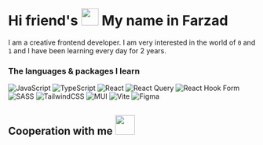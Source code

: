 <h1>
 Hi friend's <img height="35px" src="https://user-images.githubusercontent.com/74038190/214644152-52f47eb3-5e31-4f47-8758-05c9468d5596.gif" /> My name in Farzad
</h1>

I am a creative frontend developer. I am very interested in the world of `0` and `1` and I have been learning every day for 2 years.

### The languages & packages I learn

![JavaScript](https://img.shields.io/badge/javascript-%23323330.svg?style=for-the-badge&logo=javascript&logoColor=%23F7DF1E) ![TypeScript](https://img.shields.io/badge/typescript-%23007ACC.svg?style=for-the-badge&logo=typescript&logoColor=white) ![React](https://img.shields.io/badge/react-%2320232a.svg?style=for-the-badge&logo=react&logoColor=%2361DAFB) ![React Query](https://img.shields.io/badge/-React%20Query-FF4154?style=for-the-badge&logo=react%20query&logoColor=white) ![React Hook Form](https://img.shields.io/badge/React%20Hook%20Form-%23EC5990.svg?style=for-the-badge&logo=reacthookform&logoColor=white) ![SASS](https://img.shields.io/badge/SASS-hotpink.svg?style=for-the-badge&logo=SASS&logoColor=white)
 ![TailwindCSS](https://img.shields.io/badge/tailwindcss-%2338B2AC.svg?style=for-the-badge&logo=tailwind-css&logoColor=white) ![MUI](https://img.shields.io/badge/MUI-%230081CB.svg?style=for-the-badge&logo=mui&logoColor=white) ![Vite](https://img.shields.io/badge/vite-%23646CFF.svg?style=for-the-badge&logo=vite&logoColor=white)
 ![Figma](https://img.shields.io/badge/figma-%23F24E1E.svg?style=for-the-badge&logo=figma&logoColor=white)

 <h2>
  Cooperation with me <img height="40px" src="https://user-images.githubusercontent.com/74038190/214644145-264f4759-7633-441e-9d67-d8dda9d50d26.gif" />
 </h2>
